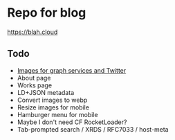 # Repo for blog

<https://blah.cloud>

## Todo

* [Images for graph services and Twitter](https://www.jannikarndt.de/blog/2021/05/generating_open_graph_images/)
* About page
* Works page
* LD+JSON metadata
* Convert images to webp
* Resize images for mobile
* Hamburger menu for mobile
* Maybe I don't need CF RocketLoader?
* Tab-prompted search / XRDS / RFC7033 / host-meta
